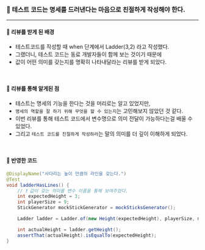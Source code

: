 ### 🔶 테스트 코드는 명세를 드러낸다는 마음으로 친절하게 작성해야 한다.

---

#### 🔸 리뷰를 받게 된 배경 
- 테스트코드를 작성할 때 when 단계에서 Ladder(3,2) 라고 작성했다.
- 그랬더니, 테스트 코드는 동료 개발자들이 함께 보는 것이기 때문에
- 값이 어떤 의미를 갖는지를 명확히 나타내달라는 리뷰를 받게 되았다.

<br>

#### 🔸 리뷰를 통해 알게된 점
- 테스트는 명세의 기능을 한다는 것을 머리로는 알고 있었지만,
- `명세의 역할을 잘 하기 위해 무엇을 할 수 있는지`는 고민해보지 않았던 것 같다.
- 이번 리뷰를 통해 테스트 코드에서 변수명으로 의미 전달이 가능하다는걸 배울 수 있었다.
- 그리고 `테스트 코드를 친절하게 작성하라`는 말의 의미를 더 깊이 이해하게 되었다.

<br>

#### 🔸 반영한 코드
```java
@DisplayName("사다리는 높이 만큼의 라인을 갖는다.")
@Test
void ladderHasLines() {
    // ❗ 값이 갖는 의미를 변수 이름을 통해 보여주었다.
    int expectedHeight = 3;
    int playerSize = 9;
    StickGenerator mockStickGenerator = mockSticksGenerator();

    Ladder ladder = Ladder.of(new Height(expectedHeight), playerSize, mockStickGenerator);

    int actualHeight = ladder.getHeight();
    assertThat(actualHeight).isEqualTo(expectedHeight);
}
```
